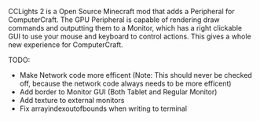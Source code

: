 CCLights 2 is a Open Source Minecraft mod that adds a Peripheral for ComputerCraft. The GPU Peripheral is capable of rendering draw commands and outputting them to a Monitor, which has a right clickable GUI to use your mouse and keyboard to control actions. This gives a whole new experience for ComputerCraft.

TODO:
-  Make Network code more efficent (Note: This should never be checked off, because the network code always needs to be more efficent)
-  Add border to Monitor GUI (Both Tablet and Regular Monitor)
-  Add texture to external monitors
- Fix arrayindexoutofbounds when writing to terminal